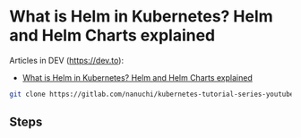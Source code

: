 # What is Helm in Kubernetes? Helm and Helm Charts explained

Articles in DEV (https://dev.to):

* [What is Helm in Kubernetes? Helm and Helm Charts explained](https://dev.to/techworld_with_nana/kubernetes-namespaces-explained-in-15-mins-12ec)

```sh
git clone https://gitlab.com/nanuchi/kubernetes-tutorial-series-youtube.git
```

## Steps
